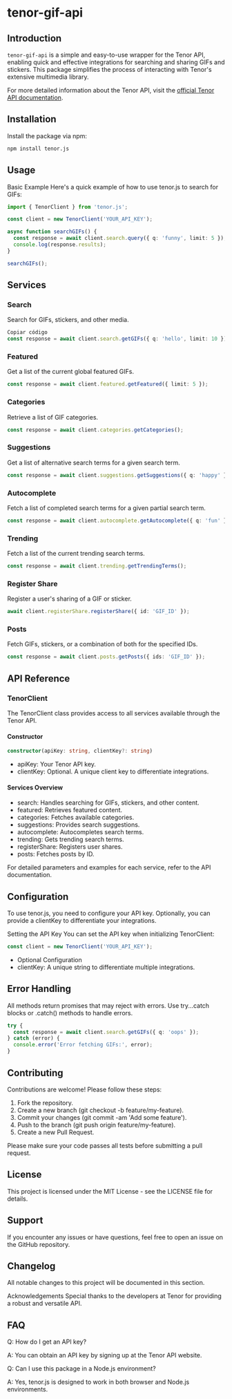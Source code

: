 # tenor-gif-api

## Introduction

`tenor-gif-api` is a simple and easy-to-use wrapper for the Tenor API, enabling quick and effective integrations for searching and sharing GIFs and stickers. This package simplifies the process of interacting with Tenor's extensive multimedia library.

For more detailed information about the Tenor API, visit the [official Tenor API documentation](https://tenor.com/gifapi).

## Installation

Install the package via npm:

```bash
npm install tenor.js
```

## Usage

Basic Example
Here's a quick example of how to use tenor.js to search for GIFs:

```typescript
import { TenorClient } from 'tenor.js';

const client = new TenorClient('YOUR_API_KEY');

async function searchGIFs() {
  const response = await client.search.query({ q: 'funny', limit: 5 });
  console.log(response.results);
}

searchGIFs();
```

## Services

### Search

Search for GIFs, stickers, and other media.

```typescript
Copiar código
const response = await client.search.getGIFs({ q: 'hello', limit: 10 });
```

### Featured

Get a list of the current global featured GIFs.

```typescript
const response = await client.featured.getFeatured({ limit: 5 });
```

### Categories

Retrieve a list of GIF categories.

```typescript
const response = await client.categories.getCategories();
```

### Suggestions

Get a list of alternative search terms for a given search term.

```typescript
const response = await client.suggestions.getSuggestions({ q: 'happy' });
```

### Autocomplete

Fetch a list of completed search terms for a given partial search term.

```typescript
const response = await client.autocomplete.getAutocomplete({ q: 'fun' });
```

### Trending

Fetch a list of the current trending search terms.

```typescript
const response = await client.trending.getTrendingTerms();
```

### Register Share

Register a user's sharing of a GIF or sticker.

```typescript
await client.registerShare.registerShare({ id: 'GIF_ID' });
```

### Posts

Fetch GIFs, stickers, or a combination of both for the specified IDs.

```typescript
const response = await client.posts.getPosts({ ids: 'GIF_ID' });
```

## API Reference

### TenorClient

The TenorClient class provides access to all services available through the Tenor API.

#### Constructor

```typescript
constructor(apiKey: string, clientKey?: string)
```

- apiKey: Your Tenor API key.
- clientKey: Optional. A unique client key to differentiate integrations.

#### Services Overview

- search: Handles searching for GIFs, stickers, and other content.
- featured: Retrieves featured content.
- categories: Fetches available categories.
- suggestions: Provides search suggestions.
- autocomplete: Autocompletes search terms.
- trending: Gets trending search terms.
- registerShare: Registers user shares.
- posts: Fetches posts by ID.

For detailed parameters and examples for each service, refer to the API documentation.

## Configuration

To use tenor.js, you need to configure your API key. Optionally, you can provide a clientKey to differentiate your integrations.

Setting the API Key
You can set the API key when initializing TenorClient:

```typescript
const client = new TenorClient('YOUR_API_KEY');
```

- Optional Configuration
- clientKey: A unique string to differentiate multiple integrations.

## Error Handling

All methods return promises that may reject with errors. Use try...catch blocks or .catch() methods to handle errors.

```typescript
try {
  const response = await client.search.getGIFs({ q: 'oops' });
} catch (error) {
  console.error('Error fetching GIFs:', error);
}
```

## Contributing

Contributions are welcome! Please follow these steps:

1. Fork the repository.
2. Create a new branch (git checkout -b feature/my-feature).
3. Commit your changes (git commit -am 'Add some feature').
4. Push to the branch (git push origin feature/my-feature).
5. Create a new Pull Request.

Please make sure your code passes all tests before submitting a pull request.

## License

This project is licensed under the MIT License - see the LICENSE file for details.

## Support

If you encounter any issues or have questions, feel free to open an issue on the GitHub repository.

## Changelog

All notable changes to this project will be documented in this section.

Acknowledgements
Special thanks to the developers at Tenor for providing a robust and versatile API.

## FAQ

Q: How do I get an API key?

A: You can obtain an API key by signing up at the Tenor API website.

Q: Can I use this package in a Node.js environment?

A: Yes, tenor.js is designed to work in both browser and Node.js environments.
